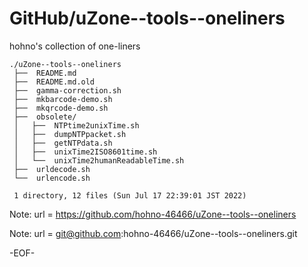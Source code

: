 # GitHub/uZone--tools--oneliners

hohno's collection of one-liners

    ./uZone--tools--oneliners
     ├──  README.md
     ├──  README.md.old
     ├──  gamma-correction.sh
     ├──  mkbarcode-demo.sh
     ├──  mkqrcode-demo.sh
     ├──  obsolete/
     │   ├──  NTPtime2unixTime.sh
     │   ├──  dumpNTPpacket.sh
     │   ├──  getNTPdata.sh
     │   ├──  unixTime2ISO8601time.sh
     │   └──  unixTime2humanReadableTime.sh
     ├──  urldecode.sh
     └──  urlencode.sh
     
     1 directory, 12 files (Sun Jul 17 22:39:01 JST 2022)


Note: url = https://github.com/hohno-46466/uZone--tools--oneliners

Note: url = git@github.com:hohno-46466/uZone--tools--oneliners.git

-EOF-
